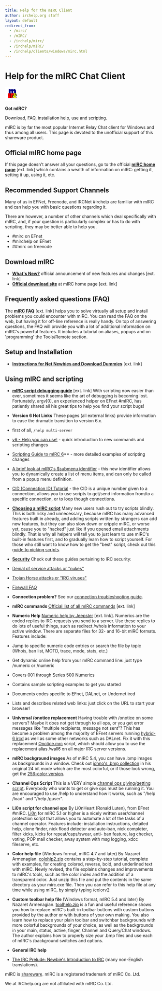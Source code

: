 ```yaml
---
title: Help for the mIRC Client
author: irchelp.org staff
layout: default
redirect_from:
  - /mirc/
  - /mIRC/
  - /irchelp/mirc/
  - /irchelp/mIRC/
  - /irchelp/clients/windows/mirc.html
---
```


# Help for the mIRC Chat Client

![*](/media/icons/mirc.gif)

**Got mIRC?**

Download, FAQ, installation help, use and scripting.

mIRC is by far the most popular Internet Relay Chat client for Windows and
thus among all users. This page is devoted to the unofficial support of this
shareware product.


## Official mIRC home page

If this page doesn't answer all your questions, go to the official **[mIRC
home page](http://www.mirc.com/)** [ext. link] which contains a wealth of
information on mIRC: getting it, setting it up, using it, etc.

## Recommended Support Channels
Many of us in EFNet, Freenode, and IRCNet #irchelp are familiar with mIRC and can
help you with basic questions regarding it.

There are however, a number of other channels which deal specifically with mIRC,
and, if your question is particularly complex or has to do with scripting, they may
be better able to help you.

* #mirc on EFnet
* #mirchelp on EFnet
* ##mirc on freenode

## Download mIRC

*  **[What's New?](http://www.mirc.com/news.html)** official announcement of new features and changes [ext. link]
*  **[Official download site](http://www.mirc.com/get.html)** at mIRC home page [ext. link]

## Frequently asked questions (FAQ)

The **[mIRC FAQ](http://www.mirc.com/faq.html)** [ext. link] helps you to
solve virtually all setup and install problems you could encounter with mIRC.
You can read the FAQ on the web, but having it for off-line reference is
really handy. On top of answering questions, the FAQ will provide you with a
lot of additional information on mIRC's powerful features. It includes a
tutorial on aliases, popups and on 'programming' the Tools/Remote section.

## Setup and Installation

*  **[Instructions for Net Newbies and Download Dummies](http://www.mirc.com/install.html)** [ext. link]

## Using mIRC and scripting

*  **[mIRC script debugging guide](http://kthx.net/ftb/)** [ext. link]     With scripting now easier than
ever, sometimes it seems like the art of debugging is becoming lost.
Fortunately, argv[0], an experienced helper on EFnet #mIRC, has patiently
shared all his great tips to help you find your script bugs!

*  **Version 6 Hot Links**     These pages (all external links) provide information to ease the dramatic transition to version 6.x.

  * first of all, `/help multi-server`
  * [v6 - Help you can use!](http://mirc.stealth.net/v6Tips.html) - quick introduction to new commands and scripting changes
  * [Scripting Guide to mIRC 6](http://mirc.stealth.net/multi-FAQ.html)** - more detailed examples of scripting changes
  * [A brief look at mIRC's $submenu identifier](http://www.mishscript.de/help/submenu.htm) - this new identifier allows you to dynamically create a list of menu items, and can only be called from a popup menu definition.
  * [CID (Connection ID) Tutorial](http://mirc.codedreamers.com/Tutorials/CID.htm) - the CID is a unique number given to a connection, allows you to use scripts to get/send information from/to a specific connection, or to loop though connections.

*  **[Choosing a mIRC script](bestscript.htm)**
Many new users rush out to try scripts blindly. This is both risky and
unnecessary, because mIRC has many advanced features built in already, and
adding scripts written by strangers can add new features, but they can also
slow down or cripple mIRC, or worse yet, cause you to "hacked" just like if
you opened email attachments blindly. That is why all helpers will tell you to
just learn to use mIRC's built-in features first, and to gradually learn how
to script yourself. For those who still want to know how to get the "best"
script, check out this [guide to picking scripts](bestscript.htm).

*  **[Security](/irchelp/security/)**     Check
out these guides pertaining to IRC security:

  * [Denial of service attacks or "nukes"](/irchelp/nuke/)
  * [Trojan Horse attacks or "IRC viruses"](/irchelp/security/trojan.html)
  * [Firewall FAQ](../security/fwfaq.html)

*  **Connection problem?**     See our [connection
troubleshooting guide](/irchelp/networks/connectprob.html).

*  **mIRC commands**     [Official list of all
mIRC commands](http://www.mirc.com/cmds.html) [ext. link]

*  **Numeric Help**     [Numeric help by
Jeepster](http://mirc.stealth.net/download/) [ext. link]. Numerics are the
coded replies to IRC requests you send to a server. Use these replies to do
lots of useful things, such as redirect /whois information to your active
window. There are separate files for 32- and 16-bit mIRC formats. Features
include:

  * Jump to specific numeric code entries or search the file by topic (Whois, ban list, MOTD, trace, mode, stats, etc.)
  * Get dynamic online help from your mIRC command line: just type /numeric <number> or /numeric <keyword>
  * Covers 001 through Series 500 Numerics
  * Contains sample scripting examples to get you started
  * Documents codes specific to EFnet, DALnet, or Undernet ircd
  * Lists and describes related web links: just click on the URL to start your browser!

*  **Universal /onotice replacement**      Having
trouble with /onotice on some servers? Maybe it does not get through to all
ops, or you get error messages like "multiple recipients, message not sent"?
This has become a problem among the majority of EFnet servers running
[hybrid-6 ircd](/irchelp/ircd/hybrid6.html) as well as some other networks
such as DALnet. Fix it with this replacement [Onotice.mrc](Onotice.mrc)
script, which should allow you to use the replacement alias /wall6 on all
major IRC server versions.

*  **mIRC background images**     As of mIRC 5.4,
you can have .bmp images as backgrounds in a window. Check out [johno's .bmp
collection](bmps.zip) in his original 24 bit mode which are the most colorful,
or if those look wrong, get the [256-color version](bmps256.zip).

*  **Channel Ops Script**     This is a VERY
simple [channel ops giving/getting script](chan_op.mrc). Everybody who wants
to get or give ops must be running it. You are encouraged to use /help to
understand how it works, such as "/help /load" and "/help /guser".

*  **Li0n script for channel ops**      By
Li0nHeart (Ronald Luten), from EFnet #mIRC. [Li0n](Li0n33.zip) for mIRC 5.1 or
higher is a nicely written user/channel protection script that allows you to
automate a lot of the tasks of a channel operator. Features include:
installation instructions, detailed help, clone finder, nick flood detector
and auto-ban, nick completer, filter kicks, kicks for repeat/caps/swear, anti-
ban feature, lag checker, voting, POP mail checker, away system with msg
logging, xdcc fileserve, etc.

*  **Color help file** (Windows format, mIRC 4.7
and later)     By Nazaret Armenagian. [colohlp2.zip](colohlp2.zip) contains a
step-by-step tutorial, complete with examples, for creating colored, reverse,
bold, and underlined text with mIRC. Newly revised, the file explains changes
and improvements to mIRC's tools, such as the color index and the addition of
a transparent color. Just unzip this file and put the contents in the same
directory as your mirc.exe file. Then you can refer to this help file at any
time while using mIRC, by simply typing /colorv2

*  **Custom toolbar help file** (Windows format,
mIRC 5.4 and later)     By Nazaret Armenagian. [toolhelp.zip](toolhelp.zip) is
a fun and useful reference shows you how to replace mIRC's built-in toolbar
buttons with custom buttons provided by the author or with buttons of your own
making. You also learn how to replace your plain toolbar and switchbar
backgrounds with more colorful backgrounds of your choice, as well as the
backgrounds in your main, status, active, finger, Channel and Query/Chat
windows. The author explains how to properly size your .bmp files and use each
of mIRC's /background switches and options.

*  **General IRC help**

* [ The IRC Prelude: Newbie's Introduction to IRC](/irchelp/new2irc.html) (many non-English translations).

mIRC is [shareware](/irchelp/misc/shareware.html). mIRC is a registered
trademark of mIRC Co. Ltd.

We at IRChelp.org are not affiliated with mIRC Co. Ltd.
